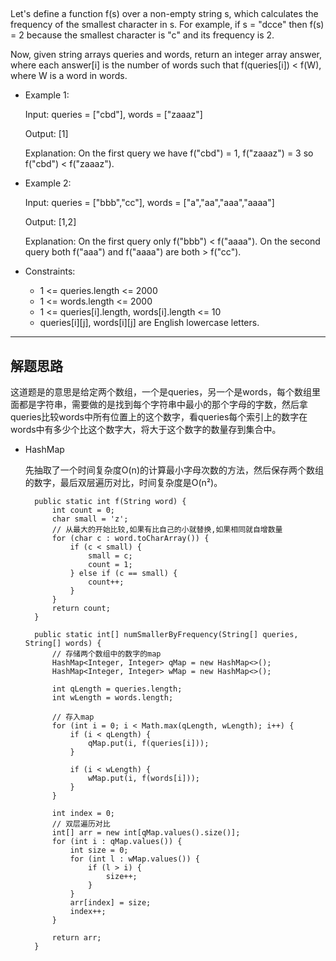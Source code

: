 ## 

Let's define a function f(s) over a non-empty string s, which calculates the frequency of the smallest character in s. For example, if s = "dcce" then f(s) = 2 because the smallest character is "c" and its frequency is 2.

Now, given string arrays queries and words, return an integer array answer, where each answer[i] is the number of words such that f(queries[i]) < f(W), where W is a word in words.

 

- Example 1:

  Input: queries = ["cbd"], words = ["zaaaz"]

  Output: [1]

  Explanation: On the first query we have f("cbd") = 1, f("zaaaz") = 3 so f("cbd") < f("zaaaz").

- Example 2:

  Input: queries = ["bbb","cc"], words = ["a","aa","aaa","aaaa"]

  Output: [1,2]

  Explanation: On the first query only f("bbb") < f("aaaa"). On the second query both f("aaa") and f("aaaa") are both > f("cc").
 

- Constraints:

  - 1 <= queries.length <= 2000
  - 1 <= words.length <= 2000
  - 1 <= queries[i].length, words[i].length <= 10
  - queries[i][j], words[i][j] are English lowercase letters.

---

## 解题思路
这道题是的意思是给定两个数组，一个是queries，另一个是words，每个数组里面都是字符串，需要做的是找到每个字符串中最小的那个字母的字数，然后拿queries比较words中所有位置上的这个数字，看queries每个索引上的数字在words中有多少个比这个数字大，将大于这个数字的数量存到集合中。

- HashMap

  先抽取了一个时间复杂度O(n)的计算最小字母次数的方法，然后保存两个数组的数字，最后双层遍历对比，时间复杂度是O(n²)。

  ```
	public static int f(String word) {
		int count = 0;
		char small = 'z';
		// 从最大的开始比较,如果有比自己的小就替换,如果相同就自增数量
		for (char c : word.toCharArray()) {
			if (c < small) {
				small = c;
				count = 1;
			} else if (c == small) {
				count++;
			}
		}
		return count;
	}
   
	public static int[] numSmallerByFrequency(String[] queries, String[] words) {
		// 存储两个数组中的数字的map
		HashMap<Integer, Integer> qMap = new HashMap<>();
		HashMap<Integer, Integer> wMap = new HashMap<>();

		int qLength = queries.length;
		int wLength = words.length;

		// 存入map
		for (int i = 0; i < Math.max(qLength, wLength); i++) {
			if (i < qLength) {
				qMap.put(i, f(queries[i]));
			}

			if (i < wLength) {
				wMap.put(i, f(words[i]));
			}
		}

		int index = 0;
		// 双层遍历对比
		int[] arr = new int[qMap.values().size()];
		for (int i : qMap.values()) {
			int size = 0;
			for (int l : wMap.values()) {
				if (l > i) {
					size++;
				}
			}
			arr[index] = size;
			index++;
		}

		return arr;
	}

  ```